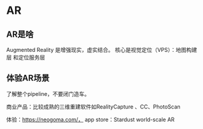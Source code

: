 # AR
## AR是啥
Augmented Reality 是增强现实，虚实结合。
核心是视觉定位（VPS）：地图构建层 和定位服务层

## 体验AR场景
了解整个pipeline，不要闭门造车。

 商业产品：比较成熟的三维重建软件如RealityCapture 、CC、PhotoScan
 
 体验：https://neogoma.com/， app store：Stardust world-scale AR
